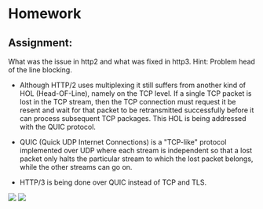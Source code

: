 # Homework

## Assignment: 
What was the issue in http2 and what was fixed in http3.
Hint: Problem head of the line blocking.
- Although HTTP/2 uses multiplexing it still suffers from another kind of HOL (Head-OF-Line), namely on the TCP level.  If a single TCP packet is lost in the TCP stream, then the TCP connection must request it be resent and wait for that packet to be retransmitted successfully before it can process subsequent TCP packages. This HOL is being addressed with the QUIC protocol.

- QUIC (Quick UDP Internet Connections) is a "TCP-like" protocol implemented over UDP where each stream is independent so that a lost packet only halts the particular stream to which the lost packet belongs, while the other streams can go on.

- HTTP/3 is being done over QUIC instead of TCP and TLS.

<img src = 'https://images.ctfassets.net/ee3ypdtck0rk/iKEoL7owBtLGeeIN1Asxp/7a67adafee7e1ff744a61cdab224ff40/Screen_Shot_2021-01-28_at_13.18.02.png?w=1335&h=703&q=50&fm=webp'/>

<img src = 'https://images.ctfassets.net/ee3ypdtck0rk/3wxbRHFSG1Otb148Syb8AZ/4c29cf416dbb2a645b22b10d29ee224f/Screen_Shot_2021-01-28_at_18.35.51.png?w=1336&h=1215&q=50&fm=webp'/>
